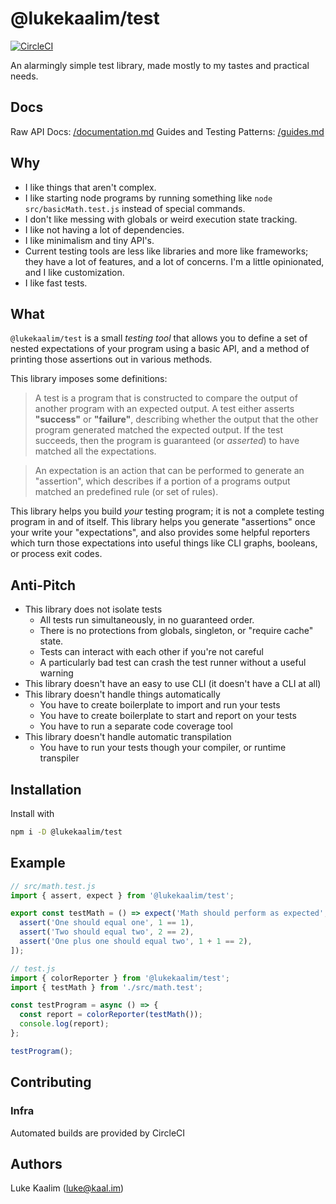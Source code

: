 # @lukekaalim/test
[![CircleCI](https://img.shields.io/circleci/build/github/lukekaalim/test)](https://circleci.com/gh/lukekaalim/test)

An alarmingly simple test library, made mostly to my tastes and practical needs.

## Docs
Raw API Docs: 
[/documentation.md](/documentation.md)
Guides and Testing Patterns:
[/guides.md](/guides.md)

## Why
- I like things that aren't complex.
- I like starting node programs by running something like `node src/basicMath.test.js` instead of special commands.
- I don't like messing with globals or weird execution state tracking.
- I like not having a lot of dependencies.
- I like minimalism and tiny API's.
- Current testing tools are less like libraries and more like frameworks; they have a lot of features, and a lot of concerns. I'm a little opinionated, and I like customization.
- I like fast tests.

## What

`@lukekaalim/test` is a small _testing tool_ that allows you to define a set of nested expectations of your program using a basic API, and a method of printing those assertions out in various methods.

This library imposes some definitions:
> A test is a program that is constructed to compare the output of another program with an expected output. A test either asserts **"success"** or **"failure"**, describing whether the output that the other program generated matched the expected output. If the test succeeds, then the program is guaranteed (or _asserted_) to have matched all the expectations.

> An expectation is an action that can be performed to generate an "assertion", which describes if a portion of a programs output matched an predefined rule (or set of rules).

This library helps you build _your_ testing program; it is not a complete testing program in and of itself. This library helps you generate "assertions" once your write your "expectations", and also provides some helpful reporters which turn those expectations into useful things like CLI graphs, booleans, or process exit codes.

## Anti-Pitch

- This library does not isolate tests
  - All tests run simultaneously, in no guaranteed order.
  - There is no protections from globals, singleton, or "require cache" state.
  - Tests can interact with each other if you're not careful
  - A particularly bad test can crash the test runner without a useful warning
- This library doesn't have an easy to use CLI (it doesn't have a CLI at all)
- This library doesn't handle things automatically
  - You have to create boilerplate to import and run your tests
  - You have to create boilerplate to start and report on your tests
  - You have to run a separate code coverage tool
- This library doesn't handle automatic transpilation
  - You have to run your tests though your compiler, or runtime transpiler

## Installation
Install with
```bash
npm i -D @lukekaalim/test
```

## Example

```javascript
// src/math.test.js
import { assert, expect } from '@lukekaalim/test';

export const testMath = () => expect('Math should perform as expected', [
  assert('One should equal one', 1 == 1),
  assert('Two should equal two', 2 == 2),
  assert('One plus one should equal two', 1 + 1 == 2),
]);
```
```javascript
// test.js
import { colorReporter } from '@lukekaalim/test';
import { testMath } from './src/math.test';

const testProgram = async () => {
  const report = colorReporter(testMath());
  console.log(report);
};

testProgram();
```

## Contributing

### Infra
Automated builds are provided by CircleCI

## Authors
Luke Kaalim (luke@kaal.im)